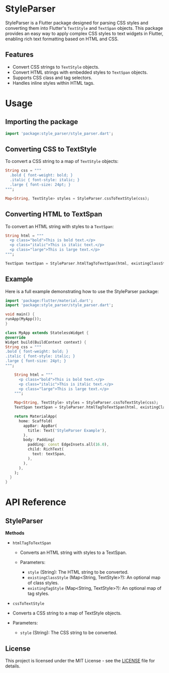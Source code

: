 # StyleParser

StyleParser is a Flutter package designed for parsing CSS styles and converting them into Flutter's `TextStyle` and `TextSpan` objects. This package provides an easy way to apply complex CSS styles to text widgets in Flutter, enabling rich text formatting based on HTML and CSS.

## Features

- Convert CSS strings to `TextStyle` objects.
- Convert HTML strings with embedded styles to `TextSpan` objects.
- Supports CSS class and tag selectors.
- Handles inline styles within HTML tags.

# Usage

## Importing the package

```dart
import 'package:style_parser/style_parser.dart';
```

## Converting CSS to TextStyle

To convert a CSS string to a map of `TextStyle` objects:

```dart
String css = """
  .bold { font-weight: bold; }
  .italic { font-style: italic; }
  .large { font-size: 24pt; }
""";

Map<String, TextStyle> styles = StyleParser.cssToTextStyle(css);
```

## Converting HTML to TextSpan

To convert an HTML string with styles to a `TextSpan`:

```dart
String html = """
  <p class="bold">This is bold text.</p>
  <p class="italic">This is italic text.</p>
  <p class="large">This is large text.</p>
""";

TextSpan textSpan = StyleParser.htmlTagToTextSpan(html, existingClassStyle: styles);
```

## Example

Here is a full example demonstrating how to use the StyleParser package:

```dart
import 'package:flutter/material.dart';
import 'package:style_parser/style_parser.dart';

void main() {
runApp(MyApp());
}

class MyApp extends StatelessWidget {
@override
Widget build(BuildContext context) {
String css = """
.bold { font-weight: bold; }
.italic { font-style: italic; }
.large { font-size: 24pt; }
""";

    String html = """
      <p class="bold">This is bold text.</p>
      <p class="italic">This is italic text.</p>
      <p class="large">This is large text.</p>
    """;

    Map<String, TextStyle> styles = StyleParser.cssToTextStyle(css);
    TextSpan textSpan = StyleParser.htmlTagToTextSpan(html, existingClassStyle: styles);

    return MaterialApp(
      home: Scaffold(
        appBar: AppBar(
          title: Text('StyleParser Example'),
        ),
        body: Padding(
          padding: const EdgeInsets.all(16.0),
          child: RichText(
            text: textSpan,
          ),
        ),
      ),
    );
  }
}
```

# API Reference

## StyleParser

**Methods**

- `htmlTagToTextSpan`

  - Converts an HTML string with styles to a TextSpan.

  - Parameters:
    - `style` (String): The HTML string to be converted.
    - `existingClassStyle` (Map<String, TextStyle>?): An optional map of class styles.
    - `existingTagStyle` (Map<String, TextStyle>?): An optional map of tag styles.

- `cssToTextStyle`

- Converts a CSS string to a map of TextStyle objects.
- Parameters:
  - `style` (String): The CSS string to be converted.

## License

This project is licensed under the MIT License - see the [LICENSE](LICENSE) file for details.
